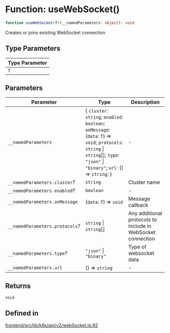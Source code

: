 # Function: useWebSocket()

```ts
function useWebSocket<T>(__namedParameters: object): void
```

Creates or joins existing WebSocket connection

## Type Parameters

| Type Parameter |
| ------ |
| `T` |

## Parameters

| Parameter | Type | Description |
| ------ | ------ | ------ |
| `__namedParameters` | \{ `cluster`: `string`; `enabled`: `boolean`; `onMessage`: (`data`: `T`) => `void`; `protocols`: `string` \| `string`[]; `type`: `"json"` \| `"binary"`; `url`: () => `string`; \} | - |
| `__namedParameters.cluster`? | `string` | Cluster name |
| `__namedParameters.enabled`? | `boolean` | - |
| `__namedParameters.onMessage` | (`data`: `T`) => `void` | Message callback |
| `__namedParameters.protocols`? | `string` \| `string`[] | Any additional protocols to include in WebSocket connection |
| `__namedParameters.type`? | `"json"` \| `"binary"` | Type of websocket data |
| `__namedParameters.url` | () => `string` | - |

## Returns

`void`

## Defined in

[frontend/src/lib/k8s/api/v2/webSocket.ts:92](https://github.com/headlamp-k8s/headlamp/blob/2481a1c9f2b4a69a9320466e7a455215b14b97b0/frontend/src/lib/k8s/api/v2/webSocket.ts#L92)
